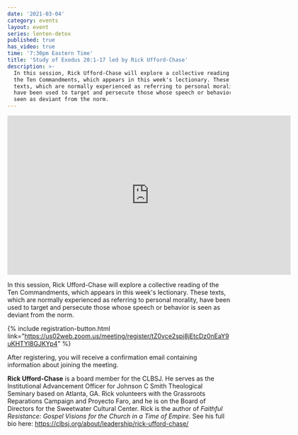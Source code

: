 ```yaml
---
date: '2021-03-04'
category: events
layout: event
series: lenten-detox
published: true
has_video: true
time: '7:30pm Eastern Time'
title: 'Study of Exodus 20:1-17 led by Rick Ufford-Chase'
description: >-
  In this session, Rick Ufford-Chase will explore a collective reading of
  the Ten Commandments, which appears in this week's lectionary. These
  texts, which are normally experienced as referring to personal morality,
  have been used to target and persecute those whose speech or behavior is
  seen as deviant from the norm.
---
```


<iframe title="vimeo-player" src="https://player.vimeo.com/video/521398471" width="640" height="360" frameborder="0" allowfullscreen></iframe>

In this session, Rick Ufford-Chase will explore a collective reading of
the Ten Commandments, which appears in this week's lectionary. These
texts, which are normally experienced as referring to personal morality,
have been used to target and persecute those whose speech or behavior is
seen as deviant from the norm.

{% include registration-button.html link="https://us02web.zoom.us/meeting/register/tZ0vce2spj8jEtcDz0nEaY9uKHTYl8GJKYp4" %}

After registering, you will receive a confirmation email containing
information about joining the meeting.

**Rick Ufford-Chase** is a board member for the CLBSJ. He serves as the
Institutional Advancement Officer for Johnson C Smith Theological
Seminary based on Atlanta, GA. Rick volunteers with the Grassroots
Reparations Campaign and Proyecto Faro, and he is on the Board of
Directors for the Sweetwater Cultural Center. Rick is the author of
_Faithful Resistance: Gospel Visions for the Church in a Time of
Empire_. See his full bio here:
<https://clbsj.org/about/leadership/rick-ufford-chase/>
